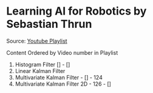 # Learning AI for Robotics by Sebastian Thrun


Source: [Youtube Playlist](https://www.youtube.com/playlist?list=PLAwxTw4SYaPkCSYXw6-a_aAoXVKLDwnHK)


Content Ordered by Video number in Playlist

1. Histogram Filter [] - []
2. Linear Kalman Filter
3. Multivariate Kalman Filter - [] - 124
4. Multivariate Kalman Filter 2D - 126 - []
